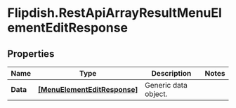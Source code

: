 # Flipdish.RestApiArrayResultMenuElementEditResponse

## Properties

Name | Type | Description | Notes
------------ | ------------- | ------------- | -------------
**Data** | [**[MenuElementEditResponse]**](MenuElementEditResponse.md) | Generic data object. | 


